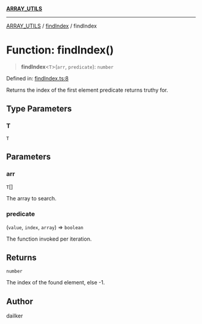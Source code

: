 [**ARRAY_UTILS**](../../README.md)

***

[ARRAY_UTILS](../../README.md) / [findIndex](../README.md) / findIndex

# Function: findIndex()

> **findIndex**\<`T`\>(`arr`, `predicate`): `number`

Defined in: [findIndex.ts:8](https://github.com/dailker/everyutil/blob/41b2b91e0d43fdbbea18f7ea0bcf4029dd413f41/src/array/findIndex.ts#L8)

Returns the index of the first element predicate returns truthy for.

## Type Parameters

### T

`T`

## Parameters

### arr

`T`[]

The array to search.

### predicate

(`value`, `index`, `array`) => `boolean`

The function invoked per iteration.

## Returns

`number`

The index of the found element, else -1.

## Author

dailker
